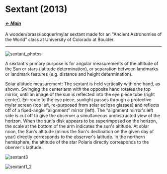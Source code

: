 # Sextant (2013)

#### _[&larr; Main](index.md)_

A wooden/brass/lacquer/mylar sextant made for an "Ancient Astronomies of the World" class at University of Colorado at Boulder.

---

![sextant_photos](https://github.com/user-attachments/assets/ec5bf9c6-dd60-4982-b582-adb192de8350)

A sextant's primary purpose is for angular measurements of the altitude of the Sun or stars (latitude determination), or separation between landmarks or landmark features (e.g. distance and height determination).

Solar altitude measurement: The sextant is held vertically with one hand, as shown. Swinging the center arm with the opposite hand rotates the top mirror, until an image of the sun is reflected into the eye piece tube (right center). En-route to the eye piece, sunlight passes through a protective mylar screen (top left, re-purposed from solar eclipse glasses) and reflects off of a fixed-angle "alignment" mirror (left). The "alignment mirror's left side is cut off to give the observer a simultaneous unobstructed view of the horizon. When the sun's disk appears to be superimposed on the horizon, the scale at the bottom of the arm indicates the sun's altitude. At solar noon, the Sun's altitude (minus the Sun's declination on the given day of year) directly corresponds to the observer's latitude. In the northern hemisphere, the altitude of the star Polaris directly corresponds to the oberver's latitude.

![sextant3](https://github.com/user-attachments/assets/257a114a-067f-4667-9c18-8c9fdcbd4833)

![sextant1_2](https://github.com/user-attachments/assets/c7e733c4-6a2c-42f3-9ef4-337279f99da3)

